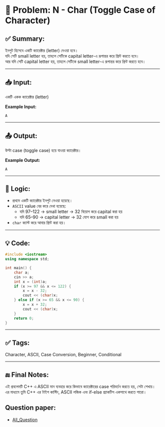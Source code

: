 # 🧩 Problem: N - Char (Toggle Case of Character)

## ✅ Summary:
ইনপুট হিসেবে একটি ক্যারেক্টার (letter) দেওয়া হবে।  
যদি সেটি small letter হয়, তাহলে সেটিকে capital letter-এ রূপান্তর করে প্রিন্ট করতে হবে।  
আর যদি সেটি capital letter হয়, তাহলে সেটিকে small letter-এ রূপান্তর করে প্রিন্ট করতে হবে।

---

## 📥 Input:
একটি একক ক্যারেক্টার (letter)

**Example Input:**

```
A
```
---
## 📤 Output:
উল্টা case (toggle case) হয়ে যাওয়া ক্যারেক্টার।

**Example Output:**
```
A
```
---

## 🧠 Logic:
- প্রথমে একটি ক্যারেক্টার ইনপুট নেওয়া হয়েছে।
- `ASCII` value বের করে দেখা হয়েছে:
    - যদি 97–122 → small letter → 32 বিয়োগ করে capital করা হয়
    - যদি 65–90 → capital letter → 32 যোগ করে small করা হয়
- `char` ক্যাস্ট করে আবার প্রিন্ট করা হয়।

---

## 💡 Code:
```cpp
#include <iostream>
using namespace std;

int main() {
    char a;
    cin >> a;
    int x = (int)a;
    if (x >= 97 && x <= 122) {
        x = x - 32;
        cout << (char)x;
    } else if (x >= 65 && x <= 90) {
        x = x + 32;
        cout << (char)x;
    }
    return 0;
}

```

---

## ✅ Tags:
Character, ASCII, Case Conversion, Beginner, Conditional

---

## 🔚 Final Notes:
এই প্রবলেমটি C++ এ ASCII মান ব্যবহার করে কিভাবে ক্যারেক্টারের case পরিবর্তন করতে হয়, সেটা শেখায়।
এর মাধ্যমে তুমি C++ এর টাইপ কাস্টিং, ASCII লজিক এবং if-else প্র্যাকটিস একসাথে করতে পারো।

## Question paper:
- [All_Question](../Question%20Paper/All_Question.pdf)
